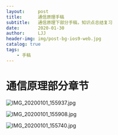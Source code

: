```yaml
---
layout:     post
title:      通信原理手稿
subtitle:   通信原理下部分手稿，知识点总结复习
date:       2020-01-30
author:     LJJ
header-img: img/post-bg-ios9-web.jpg
catalog: true
tags:
    - 手稿
---
```


# 通信原理部分章节

![IMG_20200101_155937.jpg](https://i.loli.net/2020/01/30/BnNPiftm5OR3uoK.jpg)

![IMG_20200101_155908.jpg](https://i.loli.net/2020/01/30/HhWdRiro5XsA69f.jpg)

![IMG_20200101_155740.jpg](https://i.loli.net/2020/01/30/dW6j43rVfnz1wDF.jpg)
